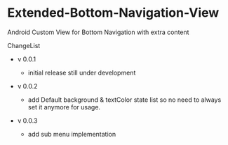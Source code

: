 # Extended-Bottom-Navigation-View
Android Custom View for Bottom Navigation with extra content

ChangeList
- v 0.0.1
  - initial release still under development

- v 0.0.2
  - add Default background & textColor state list so no need to always set it anymore for usage.

- v 0.0.3
  - add sub menu implementation
